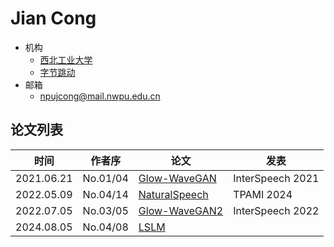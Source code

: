 # Jian Cong

- 机构
  - [西北工业大学](../Institutions/CHN-NPU_西北工业大学.md)
  - [字节跳动](../Institutions/CHN-ByteDance.md)
- 邮箱
  - <npujcong@mail.nwpu.edu.cn>

## 论文列表

| 时间 | 作者序 | 论文 | 发表 |
|:-:|:-:|---|---|
| 2021.06.21 | No.01/04 | [Glow-WaveGAN](../Models/E2E/2021.06.21_Glow-WaveGAN.md) | InterSpeech 2021 |
| 2022.05.09 | No.04/14 | [NaturalSpeech](../Models/E2E/2022.05.09_NaturalSpeech.md) | TPAMI 2024 |
| 2022.07.05 | No.03/05 | [Glow-WaveGAN2](../Models/E2E/2022.07.05_Glow-WaveGAN2.md) | InterSpeech 2022 |
| 2024.08.05 | No.04/08 | [LSLM](../Models/Speech_LLM/2024.08.05_LSLM.md) |